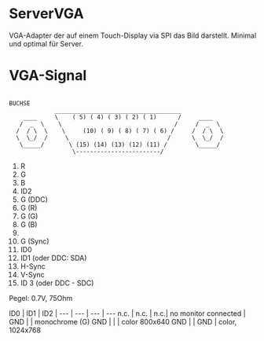 # ServerVGA
VGA-Adapter der auf einem Touch-Display via SPI das Bild darstellt. 
Minimal und optimal für Server. 

# VGA-Signal

``` 

BUCHSE
             ____________________________________
    ____     \    ( 5) ( 4) ( 3) ( 2) ( 1)      /     ____
   /  _  \    \                                /     /  _  \
  /  / \  \    \     (10) ( 9) ( 8) ( 7) ( 6) /     /  / \  \
  \  \_/  /     \                            /      \  \_/  /
   \_____/       \ (15) (14) (13) (12) (11) /        \_____/
                  \------------------------/
```

1) R
2) G
3) B 
4) ID2
5) G (DDC)
6) G (R)
7) G (G)
8) G (B)
9) 
10) G (Sync)
11) ID0 
12) ID1 (oder DDC: SDA)
13) H-Sync
14) V-Sync 
15) ID 3 (oder DDC - SDC)

Pegel: 0.7V, 75Ohm

ID0  |  ID1 | ID2 |
---  | ---  | --- | ---
n.c. | n.c. | n.c.| no monitor connected
     | GND  |     | monochrome (G)
GND  |      |     | color 800x640 
GND  |      | GND | color, 1024x768


